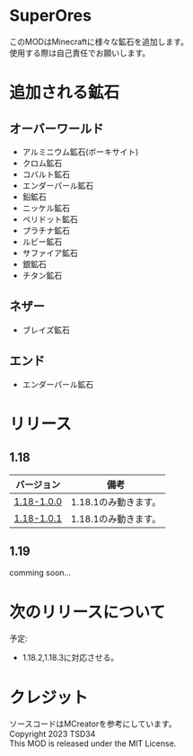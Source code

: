 # SuperOres
このMODはMinecraftに様々な鉱石を追加します。  
使用する際は自己責任でお願いします。  

# 追加される鉱石

## オーバーワールド
* アルミニウム鉱石(ボーキサイト)
* クロム鉱石
* コバルト鉱石
* エンダーパール鉱石
* 鉛鉱石
* ニッケル鉱石
* ペリドット鉱石
* プラチナ鉱石
* ルビー鉱石
* サファイア鉱石
* 銀鉱石
* チタン鉱石

## ネザー
* ブレイズ鉱石

## エンド
* エンダーパール鉱石

# リリース
## 1.18
|バージョン|備考|
|-|-|
| [1.18-1.0.0](https://github.com/KenLiuLabo/SuperOres/blob/main/1.18/SuperOres-1.18-1.0.0.jar?raw=true) | 1.18.1のみ動きます。 |
| [1.18-1.0.1](https://github.com/KenLiuLabo/SuperOres/blob/main/1.18/SuperOres-1.18-1.0.1.jar?raw=true) | 1.18.1のみ動きます。 |

## 1.19
comming soon...

# 次のリリースについて
予定:
* 1.18.2,1.18.3に対応させる。

# クレジット
ソースコードはMCreatorを参考にしています。  
Copyright 2023 TSD34  
This MOD is released under the MIT License.